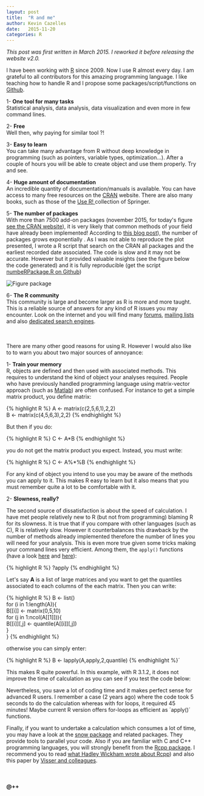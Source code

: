 ```yaml
---
layout: post
title:  "R and me"
author: Kevin Cazelles
date:   2015-11-20
categories: R
---
```


*This post was first written in March 2015. I reworked it before releasing the website v2.0.*


I have been working with [R](http://cran.r-project.org) since 2009. Now I use R almost every day. I am grateful to all contributors for this amazing programming language. I like teaching how to handle R and I propose some packages/script/functions on [Github](https://github.com/KevCaz).

1-   **One tool for many tasks** <br/>
Statistical analysis, data analysis, data visualization and even more in few command lines.

2-   **Free** <br>
Well then, why paying for similar tool ?!  

3-   **Easy to learn** <br/>
You can take many advantage from R without deep knowledge in programming (such as pointers, variable types, optimization...). After a couple of hours you will be able to create object and use them properly. Try and see.  

4-   **Huge amount of documentation** <br/>
An incredible quantity of documentation/manuals is available. You can have access to many free resources on the [CRAN](https://cran.r-project.org) website. There are also many books, such as those of the [Use R! ](http://www.springer.com/series/6991?detailsPage=titles) collection of Springer.

5-   **The number of packages** <br/>
With more than 7500 add-on packages (november 2015, for today's figure [see the CRAN website](https://cran.r-project.org/web/packages/)), it is very likely that common methods of your field have already been implemented! According to [this blog post](http://r4stats.com/2014/04/07/r-continues-its-rapid-growth/)), the number of packages grows exponentially . As I was not able to reproduce the plot presented, I wrote a R script that search on the CRAN all packages and the earliest recorded date associated. The code is slow and it may not be accurate. However but it provided valuable insights (see the figure below the code generated) and it is fully reproducible (get the script [numbeRPackage.R on Github](https://github.com/KevCaz/RScriptsBlog))

![Figure package]({{site.baseurl}}/blog/assets/figpkR.jpg)

6-   **The R community** <br/>
This community is large and become larger as R is more and more taught. This is a reliable source of answers for any kind of R issues you may encounter. Look on the internet and you will find many [forums](http://stackoverflow.com/questions/tagged/r), [mailing lists](http://www.r-project.org/mail.html) and also [dedicated search engines](http://cran.r-project.org/search.html).

<br/>
<br/>
There are many other good reasons for using R. However I would also like to to warn you about two major sources of annoyance:

1-  **Train your memory** <br/>
R, objects are defined and then used with associated methods. This requires to understand the kind of object your analyses required. People who have previously handled programming language using matrix-vector approach (such as [Matlab](http://www.mathworks.com)) are often confused. For instance to get a simple matrix product, you define matrix:

{% highlight R %}
A <- matrix(c(2,5,6,1),2,2)   
B <- matrix(c(4,5,6,3),2,2)
{% endhighlight %}

But then if you do:

{% highlight R %}
C <- A*B
{% endhighlight %}

you do not get the matrix product you expect. Instead, you must write:

{% highlight R %}
C <- A%*%B
{% endhighlight %}

For any kind of object you intend to use you may be aware of the methods you can apply to it. This makes R easy to learn but it also means that you must remember quite a lot to be comfortable with it.


2-  **Slowness, really?** <br/>

The second source of dissatisfaction is about the speed of calculation. I have met people relatively new to R (but not from programming) blaming R for its slowness. It is true that if you compare with other languages (such as C), R is relatively slow. However it counterbalances this drawback by the number of methods already implemented therefore the number of lines you will need for your analysis. This is even more true given some tricks making your command lines very efficient. Among them, the `apply()` functions (have a look [here](http://www.r-bloggers.com/the-r-apply-function-a-tutorial-with-examples/) and [here](https://nsaunders.wordpress.com/2010/08/20/a-brief-introduction-to-apply-in-r/)):

{% highlight R %}
?apply
{% endhighlight %}

Let's say **A** is a list of large matrices and you want to get the quantiles associated to each columns of the each matrix. Then you can write:

{% highlight R %}
B <- list()   
for (i in 1:length(A)){     
  B[[i]] <- matrix(0,5,10)    
  for (j in 1:ncol(A[[1]])){         
    B[[i]][,j] <- quantile(A[[i]][,j])  
  }   
}
{% endhighlight %}

otherwise you can simply enter:

{% highlight R %}
  B <- lapply(A,apply,2,quantile)
{% endhighlight %}´

This makes R quite powerful. In this example, with R 3.1.2, it does not improve the time of calculation as you can see if you test the code below:
<script src="https://gist.github.com/KevCaz/d1b252265209be63d1e2.js"></script>

Nevertheless, you save a lot of coding time and it makes perfect sense for advanced R users. I remember a case (2 years ago) where the code took 5 seconds to do the calculation whereas with for loops, it required 45 minutes! Maybe current R version offers for-loops as efficient as ´apply()´ functions.

Finally, if you want to undertake a calculation which consumes a lot of time, you may have a look at the [snow package](http://cran.r-project.org/web/packages/snow/index.html) and related packages. They provide tools to parallel your code. Also if you are familiar with C and C++ programming languages, you will strongly benefit from the [Rcpp package](https://cran.r-project.org/web/packages/Rcpp/index.html). I recommend you to read [what Hadley Wickham wrote about Rcpp](http://adv-r.had.co.nz/Rcpp.html)) and also this paper by [Visser and colleagues](http://journals.plos.org/ploscompbiol/article?id=10.1371/journal.pcbi.1004140).


<br/>

#### @++

<br/>
